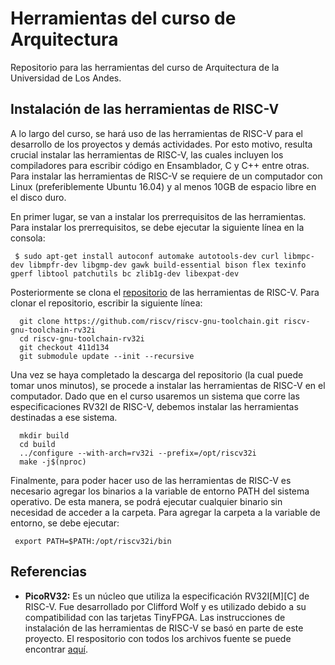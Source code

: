 # Herramientas del curso de Arquitectura
Repositorio para las herramientas del curso de Arquitectura de la Universidad de Los Andes. 

## Instalación de las herramientas de RISC-V
A lo largo del curso, se hará uso de las herramientas de RISC-V para el desarrollo de los proyectos y demás actividades. Por esto motivo, resulta crucial instalar las herramientas de RISC-V, las cuales incluyen los compiladores para escribir código en Ensamblador, C y C++ entre otras. Para instalar las herramientas de RISC-V se requiere de un computador con Linux (preferiblemente Ubuntu 16.04) y al menos 10GB de espacio libre en el disco duro. 

En primer lugar, se van a instalar los prerrequisitos de las herramientas. Para instalar los prerrequisitos, se debe ejecutar la siguiente línea en la consola:

 ```
  $ sudo apt-get install autoconf automake autotools-dev curl libmpc-dev libmpfr-dev libgmp-dev gawk build-essential bison flex texinfo gperf libtool patchutils bc zlib1g-dev libexpat-dev
```

Posteriormente se clona el [repositorio](https://github.com/riscv/riscv-gnu-toolchain) de las herramientas de RISC-V. Para clonar el repositorio, escribir la siguiente línea:

```
  git clone https://github.com/riscv/riscv-gnu-toolchain.git riscv-gnu-toolchain-rv32i
  cd riscv-gnu-toolchain-rv32i
  git checkout 411d134
  git submodule update --init --recursive
```
Una vez se haya completado la descarga del repositorio (la cual puede tomar unos minutos), se procede a instalar las herramientas de RISC-V en el computador. Dado que en el curso usaremos un sistema que corre las especificaciones RV32I de RISC-V, debemos instalar las herramientas destinadas a ese sistema. 
 
```
  mkdir build
  cd build
  ../configure --with-arch=rv32i --prefix=/opt/riscv32i
  make -j$(nproc)
```
Finalmente, para poder hacer uso de las herramientas de RISC-V es necesario agregar los binarios a la variable de entorno PATH del sistema operativo. De esta manera, se podrá ejecutar cualquier binario sin necesidad de acceder a la carpeta. Para agregar la carpeta a la variable de entorno, se debe ejecutar:

```
 export PATH=$PATH:/opt/riscv32i/bin
```

## Referencias

* **PicoRV32:** Es un núcleo que utiliza la especificación RV32I[M][C] de RISC-V. Fue desarrollado por Clifford Wolf y es utilizado debido a su compatibilidad con las tarjetas TinyFPGA. Las instrucciones de instalación de las herramientas de RISC-V se basó en parte de este proyecto. El respositorio con todos los archivos fuente se puede encontrar [aquí](https://github.com/cliffordwolf/picorv32.git).
